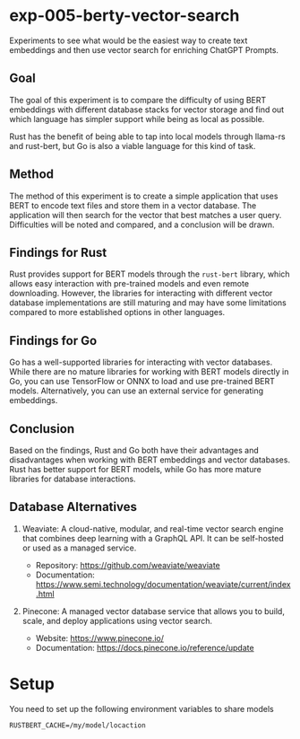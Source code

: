 # exp-005-berty-vector-search
Experiments to see what would be the easiest way to create text embeddings and then use vector search for enriching ChatGPT Prompts.

## Goal

The goal of this experiment is to compare the difficulty of using BERT embeddings with different database stacks for vector storage and find out which language has simpler support while being as local as possible.

Rust has the benefit of being able to tap into local models through llama-rs and rust-bert, but Go is also a viable language for this kind of task.

## Method

The method of this experiment is to create a simple application that uses BERT to encode text files and store them in a vector database. The application will then search for the vector that best matches a user query. Difficulties will be noted and compared, and a conclusion will be drawn.

## Findings for Rust

Rust provides support for BERT models through the `rust-bert` library, which allows easy interaction with pre-trained models and even remote downloading. However, the libraries for interacting with different vector database implementations are still maturing and may have some limitations compared to more established options in other languages.


## Findings for Go

Go has a well-supported libraries for interacting with vector databases. While there are no mature libraries for working with BERT models directly in Go, you can use TensorFlow or ONNX to load and use pre-trained BERT models. Alternatively, you can use an external service for generating embeddings.


## Conclusion

Based on the findings, Rust and Go both have their advantages and disadvantages when working with BERT embeddings and vector databases. Rust has better support for BERT models, while Go has more mature libraries for database interactions.

## Database Alternatives

1. Weaviate: A cloud-native, modular, and real-time vector search engine that combines deep learning with a GraphQL API. It can be self-hosted or used as a managed service.
   - Repository: https://github.com/weaviate/weaviate
   - Documentation: https://www.semi.technology/documentation/weaviate/current/index.html

2. Pinecone: A managed vector database service that allows you to build, scale, and deploy applications using vector search.
   - Website: https://www.pinecone.io/
   - Documentation: https://docs.pinecone.io/reference/update



# Setup

You need to set up the following environment variables to share models
```
RUSTBERT_CACHE=/my/model/locaction
```